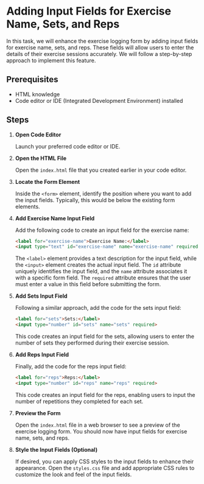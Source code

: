 # Adding Input Fields for Exercise Name, Sets, and Reps

In this task, we will enhance the exercise logging form by adding input fields for exercise name, sets, and reps. These fields will allow users to enter the details of their exercise sessions accurately. We will follow a step-by-step approach to implement this feature.

## Prerequisites

- HTML knowledge
- Code editor or IDE (Integrated Development Environment) installed

## Steps

1. **Open Code Editor**

   Launch your preferred code editor or IDE.

2. **Open the HTML File**

   Open the `index.html` file that you created earlier in your code editor.

3. **Locate the Form Element**

   Inside the `<form>` element, identify the position where you want to add the input fields. Typically, this would be below the existing form elements.

4. **Add Exercise Name Input Field**

   Add the following code to create an input field for the exercise name:

   ```html
   <label for="exercise-name">Exercise Name:</label>
   <input type="text" id="exercise-name" name="exercise-name" required>
   ```

   The `<label>` element provides a text description for the input field, while the `<input>` element creates the actual input field. The `id` attribute uniquely identifies the input field, and the `name` attribute associates it with a specific form field. The `required` attribute ensures that the user must enter a value in this field before submitting the form.

5. **Add Sets Input Field**

   Following a similar approach, add the code for the sets input field:

   ```html
   <label for="sets">Sets:</label>
   <input type="number" id="sets" name="sets" required>
   ```

   This code creates an input field for the sets, allowing users to enter the number of sets they performed during their exercise session.

6. **Add Reps Input Field**

   Finally, add the code for the reps input field:

   ```html
   <label for="reps">Reps:</label>
   <input type="number" id="reps" name="reps" required>
   ```

   This code creates an input field for the reps, enabling users to input the number of repetitions they completed for each set.

7. **Preview the Form**

   Open the `index.html` file in a web browser to see a preview of the exercise logging form. You should now have input fields for exercise name, sets, and reps.

8. **Style the Input Fields (Optional)**

   If desired, you can apply CSS styles to the input fields to enhance their appearance. Open the `styles.css` file and add appropriate CSS rules to customize the look and feel of the input fields.
